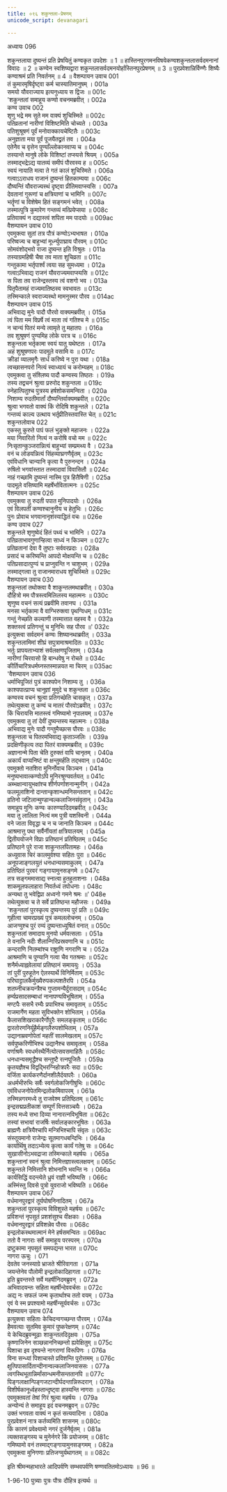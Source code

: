 ```yaml
---
title: ०९६ शकुन्तला-प्रेषणम्
unicode_script: devanagari

---
```



अध्यायः 096

शकुन्तलाया दुष्यन्तं प्रति प्रेषयितुं कण्वकृत उपदेशः ॥ 1 ॥ हास्तिनपुरगमनविषयेकण्वशकुन्तलासर्वदमनानां विवादः ॥ 2 ॥ कण्वेन स्वशिष्यद्वारा शकुन्तलासर्वदमनयोर्हास्तिनपुरप्रेषणम् ॥ 3 ॥ पुरप्रवेशान्निर्विण्णैः शिष्यैः कण्वाश्रमं प्रति निवर्तनम् ॥ 4 ॥
वैशम्पायन उवाच 	001  
तं कुमारमृषिर्दृष्ट्वा कर्म चास्यातिमानुषम् ।	001a  
समयो यौवराज्याय इत्यनुध्याय स द्विजः ॥	001c  
\'शकुन्तलां समाहूय कण्वो वचनमब्रवीत् ।	002a  
कण्व उवाच 	002  
शृणु भद्रे मम सुते मम वाक्यं शुचिस्मिते ॥	002c  
पतिव्रतानां नारीणां विशिष्टमिति चोच्यते ।	003a  
पतिशुश्रूषणं पूर्वं मनोवाक्कायचेष्टितैः ॥	003c  
अनुज्ञाता मया पूर्वं पूजयैतद्व्रतं तव ।	004a  
एतेनैव च वृत्तेन पुण्याँल्लोकानवाप्य च ॥	004c  
तस्यान्ते मानुषे लोके विशिष्टां तप्स्यसे श्रियम् ।	005a  
तस्माद्भद्रेऽद्य यातव्यं समीपं पौरवस्य ह ॥	005c  
स्वयं नायाति मत्वा ते गतं कालं शुचिस्मिते ।	006a  
गत्वाऽऽराधय राजानं दुष्यन्तं हितकाम्यया ॥	006c  
दौष्यन्तिं यौवराज्यस्थं दृष्ट्वा प्रीतिमवाप्स्यसि ।	007a  
देवतानां गुरूणां च क्षत्रियाणां च भामिनि ॥	007c  
भर्तॄणां च विशेषेम हितं सङ्गमनं भवेत् ।	008a  
तस्मात्पुत्रि कुमारेण गन्तव्यं मत्प्रियेप्सया ॥	008c  
प्रतिवाक्यं न दद्यास्त्वं शपिता मम पादयोः ॥	009ac  
वैशम्पायन उवाच 	010  
एवमुक्त्वा सुतां तत्र पौत्रं कण्वोऽभ्यभाषत ।	010a  
परिष्वज्य च बाहुभ्यां मूर्ध्न्युपाघ्राय पौरवम् ॥	010c  
सोमवंशोद्भवो राजा दुष्यन्त इति विश्रुतः ।	011a  
तस्याग्रमहिषी चैषा तव माता शुचिव्रता ॥	011c  
गन्तुकामा भर्तृपार्श्वं त्वया सह सुमध्यमा ।	012a  
गत्वाऽभिवाद्य राजनं यौवराज्यमवाप्स्यसि ॥	012c  
स पिता तव राजेन्द्रस्तस्य त्वं वशगो भव ।	013a  
पितृपैतामहं राज्यमातिष्ठस्व स्वभावतः ॥	013c  
तस्मिन्काले स्वराज्यस्थो मामनुस्मर पौरव ॥	014ac  
वैशम्पायन उवाच 	015  
अभिवाद्य मुनेः पादौ पौरवो वाक्यमब्रवीत् ।	015a  
त्वं पिता मम विप्रर्षे त्वं माता त्वं गतिश्च मे ॥	015c  
न चान्यं पितरं मन्ये त्वामृते तु महातपः ।	016a  
तव शुश्रूषणं पुण्यमिह लोके परत्र च ॥	016c  
शकुन्तला भर्तृकामा स्वयं यातु यथेष्टतः ।	017a  
अहं शुश्रूषणपरः पादमूले वसामि वः ॥	017c  
क्रीडां व्यालमृगैः सार्धं करिष्ये न पुरा यथा ।	018a  
त्वच्छासनपरो नित्यं स्वाध्यायं च करोम्यहम् ॥	018c  
एवमुक्त्वा तु संश्लिष्य पादौ कण्वस्य तिष्ठतः ।	019a  
तस्य तद्वचनं श्रुत्वा प्ररुरोद शकुन्तला ॥	019c  
स्नेहात्पितुश्च पुत्रस्य हर्षशोकसमन्विता ।	020a  
निशाम्य रुदतीमार्तां दौष्यन्तिर्वाक्यमब्रवीत् ॥	020c  
श्रुत्वा भगवतो वाक्यं किं रोदिषि शकुन्तले ।	021a  
गन्तव्यं काल्य उत्थाय भर्तृप्रीतिस्तवास्ति चेत् ॥	021c  
शकुन्तलोवाच 	022  
एकस्तु कुरुते पापं फलं भुङ्क्ते महाजनः ।	022a  
मया निवारितो नित्यं न करोषि वचो मम ॥	022c  
निःसृतान्कुञ्जरान्नित्यं बाहुभ्यां सम्प्रमथ्य वै ।	023a  
वनं च लोडयन्नित्यं सिंहव्याघ्रगणैर्वृतम् ॥	023c  
एवंविधानि चान्यानि कृत्वा वै पुरुनन्दन ।	024a  
रुषितो भगवांस्तात तस्मादावां विवासितौ ॥	024c  
नाहं गच्छामि दुष्यन्तं नास्मि पुत्र हितैषिणी ।	025a  
पादमूले वसिष्यामि महर्षेर्भावितात्मनः ॥	025c  
वैशम्पायन उवाच 	026  
एवमुक्त्वा तु रुदती पपात मुनिपादयोः ।	026a  
एवं विलपतीं कण्वश्चानुनीय च हेतुभिः ।	026c  
पुनः प्रोवाच भगवानानृशंस्याद्धितं वचः ॥	026e  
कण्व उवाच 	027  
शकुन्तले शृणुष्वेदं हितं पथ्यं च भामिनि ।	027a  
पतिव्रताभावगुणान्हित्वा साध्यं न किञ्चन ॥	027c  
प्रतिव्रतानां देवा वै तुष्टाः सर्ववरप्रदाः ।	028a  
प्रसादं च करिष्यन्ति आपदो मोक्षयन्ति च ॥	028c  
पतिप्रसादात्पुण्यं च प्राप्नुवन्ति न चाशुभम् ।	029a  
तस्माद्गत्वा तु राजानमाराधय शुचिस्मिते ॥	029c  
वैशम्पायन उवाच 	030  
शकुन्तलां तथोक्त्वा वै शाकुन्तलमथाब्रवीत् ।	030a  
दौहित्रो मम पौत्रस्त्वमिलिलस्य महात्मनः ॥	030c  
शृणुष्व वचनं सत्यं प्रब्रवीमि तवानघ ।	031a  
मनसा भर्तृकामा वै वाग्भिरुक्त्वा पृथग्विधम् ॥	031c  
गन्तुं नेच्छति कल्याणी तस्मात्तात वहस्व वै ।	032a  
शक्तस्त्वं प्रतिगन्तुं च मुनिभिः सह पौरव ॥\'	032c  
इत्युक्त्वा सर्वदमनं कण्वः शिष्यानथाब्रवीत् ।	033a  
शकुन्तलामिमां शीघ्रं सपुत्रामाश्रमादितः ॥	033c  
भर्तुः प्रापयताभ्याशं सर्वलक्षणपूजिताम् ।	034a  
नारीणां चिरवासो हि बान्धवेषु न रोचते ॥	034c  
कीर्तिचारित्रधर्मघ्नस्तस्मान्नयत मा चिरम् ॥	035ac  
\'वैशम्पायन उवाच 	036  
धर्माभिपूजितं पुत्रं काश्यपेन निशाम्य तु ।	036a  
काश्यपात्प्राप्य चानुज्ञां मुमुदे च शकुन्तला ॥	036c  
कण्वस्य वचनं श्रुत्वा प्रतिगच्छेति चासकृत् ।	037a  
तथेत्युक्त्वा तु कण्वं च मातरं पौरवोऽब्रवीत् ।	037c  
किं चिरायसि मातस्त्वं गमिष्यामो नृपालयम् ॥	037e  
एवमुक्त्वा तु तां देवीं दुष्यन्तस्य महात्मनः ।	038a  
अभिवाद्य मुनेः पादौ गन्तुमैच्छत्स पौरवः ॥	038c  
शकुन्तला च पितरमभिवाद्य कृताञ्जलिः ।	039a  
प्रदक्षिणीकृत्य तदा पितरं वाक्यमब्रवीत् ॥	039c  
अज्ञानान्मे पिता चेति दुरुक्तं वापि चानृतम् ।	040a  
अकार्यं वाप्यनिष्टं वा क्षन्तुमर्हति तद्भवान् ॥	040c  
एवमुक्तो नतशिरा मुनिर्नोवाच किञ्चन ।	041a  
मनुष्यभावात्कण्वोऽपि मुनिरश्रूण्यवर्तयत् ॥	041c  
अब्भक्षान्वायुभक्षांश्च शीर्णपर्णाशनान्मुनीन् ।	042a  
फलमूलाशिनो दान्तान्कृशान्धमनिसन्ततान् ॥	042c  
व्रतिनो जटिलान्मुण्डान्वल्कलाजिनसंवृतान् ।	043a  
समाहूय मुनिः कण्वः कारुण्यादिदमब्रवीत् ॥	043c  
मया तु लालिता नित्यं मम पुत्री यशस्विनी ।	044a  
वने जाता विवृद्धा च न च जानाति किञ्चन ॥	044c  
आश्रमात्तु पथा सर्वैर्नीयतां क्षत्रियालयम् ।	045a  
द्वितीययोजने विप्राः प्रतिष्ठानं प्रतिष्ठितम् ॥	045c  
प्रतिष्ठाने पुरे राजा शाकुन्तलपितामहः ।	046a  
अध्युवास चिरं कालमुर्वश्या सहितः पुरा ॥	046c  
अनूपजाङ्गलयुतं धनधान्यसमाकुलम् ।	047a  
प्रतिष्ठितं पुरवरं गङ्गायामुनसङ्गमे ॥	047c  
तत्र सङ्गममासाद्य स्नात्वा हुतहुताशनाः ।	048a  
शाकमूलफलाहारा निवर्तध्वं तपोधनाः ।	048c  
अन्यथा तु भवेद्विप्रा अध्वनो गमने श्रमः ॥\'	048e  
तथेत्युक्त्वा च ते सर्वे प्रातिष्ठन्त महौजसः ।	049a  
\'शकुन्तलां पुरस्कृत्य दुष्यन्तस्य पुरं प्रति ॥	049c  
गृहीत्वा चामरप्रख्यं पुत्रं कमललोचनम् ।	050a  
आजग्मुश्च पुरं रम्यं दुष्यन्ताध्युषितं वनात् ॥	050c  
शकुन्तलां समादाय मुनयो धर्मवत्सलाः ।	051a  
ते वनानि नदीः शैलान्गिरिप्रस्रवणानि च ॥	051c  
कन्दराणि नितम्बांश्च राष्ट्राणि नगराणि च ।	052a  
आश्रमाणि च पुण्यानि गत्वा चैव गतश्रमाः ॥	052c  
शनैर्मध्याह्नवेलायां प्रतिष्ठानं समाययुः ।	053a  
तां पुरीं पुरुहूतेन ऐलस्यार्थे विनिर्मिताम् ॥	053c  
परिघाट्टालकैर्मुख्यैरुपकल्पशतैरपि ।	054a  
शतघ्नीचक्रयन्त्रैश्च गुप्तामन्यैर्दुरासदाम् ॥	054c  
हर्म्यप्रसादसम्बाधां नानापण्यविभूषिताम् ।	055a  
मण्टपैः ससभै रम्यैः प्रपाभिश्च समावृताम् ॥	055c  
राजमार्गेण महता सुविभक्तेन शोभिताम् ।	056a  
कैलासशिखराकारैर्गोपुरैः समलङ्कृताम् ॥	056c  
द्वारतोरणनिर्यूहैर्मङ्गलैरुपशोभिताम् ।	057a  
उद्यानाम्रवणोपेतां महतीं सालमेखलाम् ॥	057c  
सर्वपुष्करिणीभिश्च उद्यानैश्च समावृताम् ।	058a  
वर्णाश्रमैः स्वधर्मस्थैर्नित्योत्सवसमाहितैः ॥	058c  
धनधान्यसमृद्धैश्च सन्तुष्टै रत्नपूजितैः ।	059a  
कृतयज्ञैश्च विद्वद्भिरग्निहोत्रपरैः सदा ॥	059c  
वर्जिता कार्यकरणैर्दानशीलैर्दयापरैः ।	060a  
अधर्मभीरुभिः सर्वैः स्वर्गलोकजिगीषुभिः ॥	060c  
एवंविधजनोपेतमिन्द्रलोकमिवापरम् ।	061a  
तस्मिन्नगरमध्ये तु राजवेश्म प्रतिष्ठितम् ॥	061c  
इन्द्रसद्मप्रतीकाशं सम्पूर्णं वित्तसञ्चयैः ।	062a  
तस्य मध्ये सभा दिव्या नानारत्नविभूषिता ॥	062c  
तस्यां सभायां राजर्षिः सर्वालङ्कारभूषितः ।	063a  
ब्राह्मणैः क्षत्रियैश्चापि मन्त्रिभिश्चापि संवृतः ॥	063c  
संस्तूयमानो राजेन्द्रः सूतमागधबन्दिभिः ।	064a  
कार्यार्थिषु तदाऽभ्येत्य कृत्वा कार्यं गतेषु सः ॥	064c  
सुखासीनोऽभवद्राजा तस्मिन्काले महर्षयः ।	065a  
शकुन्तानां स्वनं श्रुत्वा निमित्तज्ञास्त्वलक्षयन् ॥	065c  
शकुन्तले निमित्तानि शोभनानि भवन्ति नः ।	066a  
कार्यसिद्धिं वदन्त्येते ध्रुवं राज्ञी भविष्यसि ।	066c  
अस्मिंस्तु दिवसे पुत्रो युवराजो भविष्यति ॥	066e  
वैशम्पायन उवाच 	067  
वर्धमानपुरद्वारं तूर्यघोषनिनादितम् ।	067a  
शकुन्तलां पुरस्कृत्य विविशुस्ते महर्षयः ॥	067c  
प्रविशन्तं नृपसुतं प्रशशंसुश्च वीक्षकाः ।	068a  
वर्धमानपुरद्वारं प्रविशन्नेव पौरवः ॥	068c  
इन्द्रलोकस्थमात्मानं मेने हर्षसमन्वितः ॥	069ac  
ततो वै नागराः सर्वे समाहूय परस्परम् ।	070a  
द्रष्टुकामा नृपसुतं समपद्यन्त भारत ॥	070c  
नागरा ऊचुः ।	071  
देवतेव जनस्याग्रे भ्राजते श्रीरिवागता ।	071a  
जयन्तेनेव पौलोमी इन्द्रलोकादिहागता ॥	071c  
इति ब्रुवन्तस्ते सर्वे महर्षीनिदमब्रुवन् ।	072a  
अभिवादयन्तः सहिता महर्षीन्देववर्चसः ॥	072c  
अद्य नः सफलं जन्म कृतार्थाश्च ततो वयम् ।	073a  
एवं ये स्म प्रपश्यामो महर्षीन्सूर्यवर्चसः ॥	073c  
वैशम्पायन उवाच 	074  
इत्युक्त्वा सहिताः केचिदन्वगच्छन्त पौरवम् ।	074a  
हैमवत्याः सुतमिव कुमारं पुष्करेक्षणम् ॥	074c  
ये केचिदब्रुवन्मूढाः शाकुन्तलदिदृक्षवः ।	075a  
कृष्णाजिनेन सञ्छन्नाननिच्छन्तो ह्यवेक्षितुम् ॥	075c  
पिशाचा इव दृश्यन्ते नागराणां विरूपिणः ।	076a  
विना सन्ध्यां पिशाचास्ते प्रविशन्ति पुरोत्तमम् ॥	076c  
क्षुत्पिपासार्दितान्दीनान्वल्कलाजिनवाससः ।	077a  
त्वगस्थिभूतान्निर्मांसान्धमनीसन्ततानपि ॥	077c  
पिङ्गलाक्षान्पिङ्गजटान्दीर्घदन्तान्निरूदरान् ।	078a  
विशीर्षकानूर्ध्वहस्तान्दृष्ट्वा हास्यन्ति नागराः ॥	078c  
एवमुक्तवतां तेषां गिरं श्रुत्वा महर्षयः ।	079a  
अन्योन्यं ते समाहूय इदं वचनमब्रुवन् ॥	079c  
उक्तं भगवता वाक्यं न कृतं सत्यवादिना ।	080a  
पुरप्रवेशनं नात्र कर्तव्यमिति शासनम् ॥	080c  
किं कारणं प्रवेक्ष्यामो नगरं दुर्जनैर्वृतम् ।	081a  
त्यक्तसङ्गस्य च मुनेर्नगरे किं प्रयोजनम् ॥	081c  
गमिष्यामो वनं तस्माद्गङ्गायामुनसङ्गमम् ।	082a  
एवमुक्त्वा मुनिगणाः प्रतिजग्मुर्यथागतम् ॥ ॥	082c  

इति श्रीमन्महाभारते आदिपर्वणि सम्भवपर्वणि षण्णवतितमोऽध्यायः ॥ 96 ॥

1-96-10 पुत्र्याः पुत्रः पौत्रः दौहित्र इत्यर्थः ॥